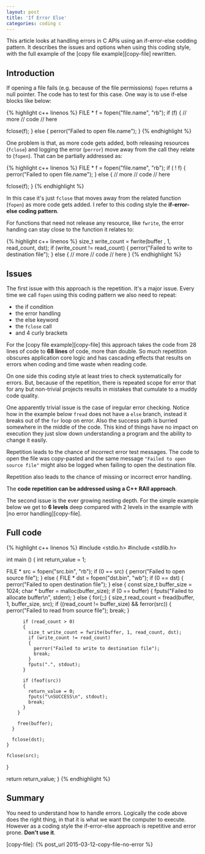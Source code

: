 ```yaml
---
layout: post
title: 'If Error Else'
categories: coding c
---
```


This article looks at handling errors in C APIs using an if-error-else codding
pattern. It describes the issues and options when using this coding style, with
the full example of the [copy file example][copy-file] rewritten.


## Introduction

If opening a file fails (e.g. because of the file permissions) `fopen` returns
a null pointer. The code has to test for this case. One way is to use if-else
blocks like below:

{% highlight c++ linenos %}
FILE * f = fopen("file.name", "rb");
if (f)
{
  // more
  // code
  // here

  fclose(f);
}
else
{
  perror("Failed to open file.name");
}
{% endhighlight %}

One problem is that, as more code gets added, both releasing resources
(`fclose`) and logging the error (`perror`) move away from the call they relate
to (`fopen`). That can be partially addressed as:

{% highlight c++ linenos %}
FILE * f = fopen("file.name", "rb");
if ( ! f)
{
  perror("Failed to open file.name");
}
else
{
  // more
  // code
  // here

  fclose(f);
}
{% endhighlight %}

In this case it's just `fclose` that moves away from the related function
(`fopen`) as more code gets added. I refer to this coding style the
**if-error-else coding pattern**.

For functions that need not release any resource, like `fwrite`, the error
handing can stay close to the function it relates to:

{% highlight c++ linenos %}
size_t write_count = fwrite(buffer , 1, read_count, dst);
if (write_count != read_count)
{
  perror("Failed to write to destination file");
}
else
{
  // more
  // code
  // here
}
{% endhighlight %}


## Issues

The first issue with this approach is the repetition. It's a major issue.
Every time we call `fopen` using this coding pattern we also need to repeat:

- the if condition
- the error handling
- the else keyword
- the `fclose` call
- and 4 curly brackets

For the [copy file example][copy-file] this approach takes the code from 28
lines of code to **68 lines** of code, more than double. So much repetition
obscures application core logic and has cascading effects that results on
errors when coding and time waste when reading code.

On one side this coding style at least tries to check systematically for
errors. But, because of the repetition, there is repeated scope for error that
for any but non-trivial projects results in mistakes that cumulate to a muddy
code quality.

One apparently trivial issue is the case of iregular error checking. Notice how
in the example below `fread` does not have a `else` branch, instead it breaks
out of the `for` loop on error. Also the success path is burried somewhere in
the middle of the code. This kind of things have no impact on execution they
just slow down understanding a program and the ability to change it easily.

Repetition leads to the chance of incorrect error test messages. The code to
open the file was copy-pasted and the same message `"Failed to open source
file"` might also be logged when failing to open the destination file.

Repetition also leads to the chance of missing or incorrect error handling.

The **code repetition can be addressed using a C++ RAII approach**.

The second issue is the ever growing nesting depth. For the simple example
below we get to **6 levels** deep compared with 2 levels in the example with
[no error handling][copy-file].


## Full code

{% highlight c++ linenos %}
#include <stdio.h>
#include <stdlib.h>

int main ()
{
  int return_value = 1;

  FILE * src = fopen("src.bin", "rb");
  if (0 == src)
  {
    perror("Failed to open source file");
  }
  else
  {
    FILE * dst = fopen("dst.bin", "wb");
    if (0 == dst)
    {
      perror("Failed to open destination file");
    }
    else
    {
      const size_t buffer_size = 1024;
      char * buffer = malloc(buffer_size);
      if (0 == buffer)
      {
        fputs("Failed to allocate buffer\n", stderr);
      }
      else
      {
        for(;;)
        {
          size_t read_count = fread(buffer, 1, buffer_size, src);
          if ((read_count != buffer_size) && ferror(src))
          {
            perror("Failed to read from source file");
            break;
          }

          if (read_count > 0)
          {
            size_t write_count = fwrite(buffer, 1, read_count, dst);
            if (write_count != read_count)
            {
              perror("Failed to write to destination file");
              break;
            }
            fputs(".", stdout);
          }

          if (feof(src))
          {
            return_value = 0;
            fputs("\nSUCCESS\n", stdout);
            break;
          }
        }

        free(buffer);
      }

      fclose(dst);
    }

    fclose(src);
  }

  return return_value;
}
{% endhighlight %}


## Summary

You need to understand how to handle errors. Logically the code above does the
right thing, in that it is what we want the computer to execute. However as a
coding style the if-error-else approach is repetitive and error prone. **Don't
use it**.


[copy-file]:    {% post_url 2015-03-12-copy-file-no-error %}
